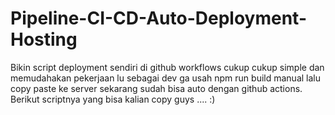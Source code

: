 # Pipeline-CI-CD-Auto-Deployment-Hosting
Bikin script deployment sendiri  di github workflows cukup cukup simple dan memudahakan pekerjaan lu sebagai dev ga usah npm run build manual lalu copy paste ke server sekarang sudah bisa auto dengan github actions. Berikut scriptnya yang bisa kalian copy guys  .... :)  

